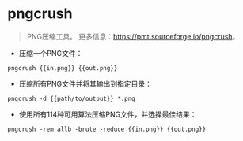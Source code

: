 # pngcrush

> PNG压缩工具。
> 更多信息：<https://pmt.sourceforge.io/pngcrush>。

- 压缩一个PNG文件：

`pngcrush {{in.png}} {{out.png}}`

- 压缩所有PNG文件并将其输出到指定目录：

`pngcrush -d {{path/to/output}} *.png`

- 使用所有114种可用算法压缩PNG文件，并选择最佳结果：

`pngcrush -rem allb -brute -reduce {{in.png}} {{out.png}}`